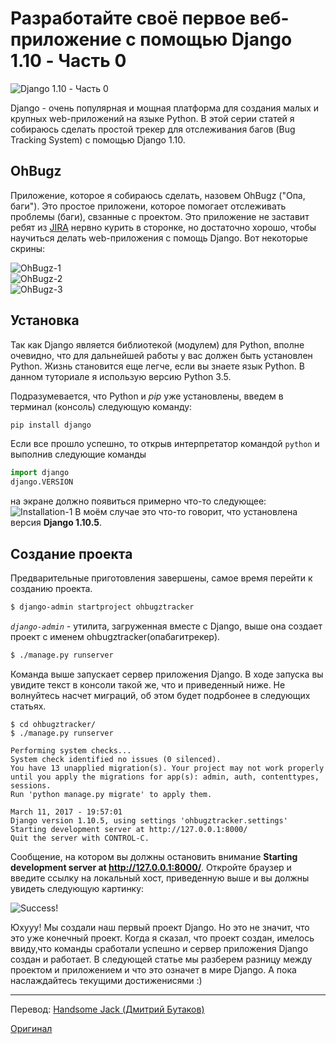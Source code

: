 # Разработайте своё первое веб-приложение с помощью Django 1.10 - Часть 0

![Django 1.10 - Часть 0](http://blog.adnansiddiqi.me/wp-content/uploads/2017/03/Screen-Shot-2017-03-11-at-11.36.10-PM-1024x499.png)

   Django - очень популярная и мощная платформа для создания малых и крупных web-приложений на языке Python. В этой серии статей я собираюсь сделать простой трекер для отслеживания багов (Bug Tracking System) с помощью  Django 1.10.

## OhBugz
   Приложение, которое я собираюсь сделать, назовем OhBugz ("Опа, баги"). Это простое приложени, которое помогает отслеживать проблемы (баги), свзанные с проектом. Это приложение не заставит ребят из [JIRA](https://ru.wikipedia.org/wiki/Jira) нервно курить в сторонке, но достаточно хорошо, чтобы научиться делать web-приложения с помощь Django. Вот некоторые скрины:

![OhBugz-1](http://blog.adnansiddiqi.me/wp-content/uploads/2017/03/Screen-Shot-2017-03-12-at-12.01.34-AM.png)  
![OhBugz-2](http://blog.adnansiddiqi.me/wp-content/uploads/2017/03/Welcome-to-Oh-Bugz-Issue-List.png)  
![OhBugz-3](http://blog.adnansiddiqi.me/wp-content/uploads/2017/03/Welcome-to-Oh-Bugz-Add-Issue.png)  

## Установка
   Так как Django является библиотекой (модулем) для Python, вполне очевидно, что для дальнейшей работы у вас должен быть установлен Python. Жизнь становится еще легче, если вы знаете язык Python. В данном туториале я использую версию Python 3.5.

Подразумевается, что Python и _pip_ уже установлены, введем в терминал (консоль) следующую команду:

```bash
pip install django
```
 
 Если все прошло успешно, то открыв интерпретатор командой `python` и выполнив следующие команды
 ```python
 import django
 django.VERSION
 ```
 на экране должно появиться примерно что-то следующее: 
 ![Installation-1](http://blog.adnansiddiqi.me/wp-content/uploads/2017/03/Screen-Shot-2017-03-12-at-12.32.21-AM.png)
 В моём случае это что-то говорит, что установлена версия __Django 1.10.5__.
 
 ## Создание проекта
 Предварительные приготовления завершены, самое время перейти к созданию проекта.
  
  ```bash
  $ django-admin startproject ohbugztracker
  ```
  
  _`django-admin`_ - утилита, загруженная вместе с Django, выше она создает проект с именем ohbugztracker(опабагитрекер).
  
  ```bash
  $ ./manage.py runserver
  ```
  
  Команда выше запускает сервер приложения Django. В ходе запуска вы увидите текст в консоли такой же, что и приведенный ниже. Не волнуйтесь насчет миграций, об этом будет подрбонее в следующих статьях. 

```
$ cd ohbugztracker/
$ ./manage.py runserver

Performing system checks...
System check identified no issues (0 silenced).
You have 13 unapplied migration(s). Your project may not work properly until you apply the migrations for app(s): admin, auth, contenttypes, sessions.
Run 'python manage.py migrate' to apply them.

March 11, 2017 - 19:57:01
Django version 1.10.5, using settings 'ohbugztracker.settings'
Starting development server at http://127.0.0.1:8000/
Quit the server with CONTROL-C.
```

Сообщение, на котором вы должны остановить внимание __Starting development server at http://127.0.0.1:8000/__. Откройте браузер и введите ссылку на локальный хост, приведенную выше и вы должны увидеть следующую картинку:

![Success!](http://blog.adnansiddiqi.me/wp-content/uploads/2017/03/Screen-Shot-2017-03-12-at-1.03.50-AM.png)

Юхууу! Мы создали наш первый проект Django. Но это не значит, что это уже конечный проект. Когда я сказал, что проект создан, имелось ввиду,что команды сработали успешно и сервер приложения Django создан и работает. В следующей статье мы разберем разницу между проектом и приложением и что это означет в мире Django.  А пока наслаждайтесь текущими достиженисями :)

--------
Перевод: [Handsome Jack (Дмитрий Бутаков)](https://github.com/HandsomeJaack)

[Оригинал](http://blog.adnansiddiqi.me/develop-your-first-web-application-in-django-1-10-part-0/)
